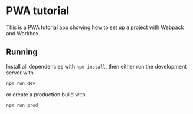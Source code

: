 # PWA tutorial

This is a [PWA tutorial](https://vaadin.com/pwa/build/production-pwa-with-webpack-and-workbox) app showing how to set up a project with Webpack and Workbox.

## Running

Install all dependencies with `npm install`, then either run the development server with

```
npm run dev
```

or create a production build with

```
npm run prod
```
